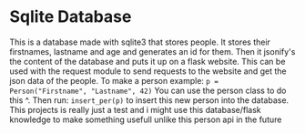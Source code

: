 # Sqlite Database

This is a database made with sqlite3 that stores people. It stores their firstnames, lastname and age and generates an id for them. Then it jsonify's the content of the database and puts it up on a flask website. This can be used with the request module to send requests to the website and get the json data of the people. 
To make a person example:
```p = Person("Firstname", "Lastname", 42)```
You can use the person class to do this ^.
Then run: ```insert_per(p)``` to insert this new person into the database.
This projects is really just a test and i might use this database/flask knowledge to make something usefull unlike this person api in the future
